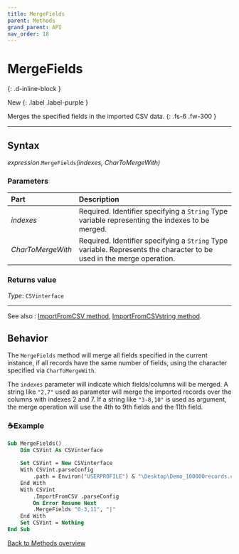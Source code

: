 ```yaml
---
title: MergeFields
parent: Methods
grand_parent: API
nav_order: 18
---
```


# MergeFields
{: .d-inline-block }

New
{: .label .label-purple }

Merges the specified fields in the imported CSV data.
{: .fs-6 .fw-300 }

---

## Syntax

*expression*.`MergeFields`*(indexes, CharToMergeWith)*

### Parameters

<table>
<thead>
<tr>
<th style="text-align: left;">Part</th>
<th style="text-align: left;">Description</th>
</tr>
</thead>
<tbody>
<tr>
<td style="text-align: left;"><em>indexes</em></td>
<td style="text-align: left;">Required. Identifier specifying a <code>String</code> Type variable representing the indexes to be merged.</td>
</tr>
<tr>
<td style="text-align: left;"><em>CharToMergeWith</em></td>
<td style="text-align: left;">Required. Identifier specifying a <code>String</code> Type variable. Represents the character to be used in the merge operation.</td>
</tr>
</tbody>
</table>

### Returns value

*Type*: `CSVinterface`

---

See also
: [ImportFromCSV method](https://ws-garcia.github.io/VBA-CSV-interface/api/methods/importfromcsv.html), [ImportFromCSVstring method](https://ws-garcia.github.io/VBA-CSV-interface/api/methods/importfromcsvstring.html).

## Behavior

The `MergeFields` method will merge all fields specified in the current instance, if all records have the same number of fields, using the character specified via `CharToMergeWith`. 

The `indexes` parameter will indicate which fields/columns will be merged. A string like `"2,7"` used as parameter will merge the imported records over the columns with indexes 2 and 7. If a string like `"3-8,10"` is used as argument, the merge operation will use the 4th to 9th fields and the 11th field. 

### ☕Example

```vb
Sub MergeFields()
    Dim CSVint As CSVinterface
    
    Set CSVint = New CSVinterface
    With CSVint.parseConfig
        .path = Environ("USERPROFILE") & "\Desktop\Demo_100000records.csv"
    End With
    With CSVint
        .ImportFromCSV .parseConfig
        On Error Resume Next
        .MergeFields "0-3,11", "|"                                          'Merge fields at indexes 0 to 3 and 11 using a pipe character.
    End With
    Set CSVint = Nothing
End Sub
```

[Back to Methods overview](https://ws-garcia.github.io/VBA-CSV-interface/api/methods/)